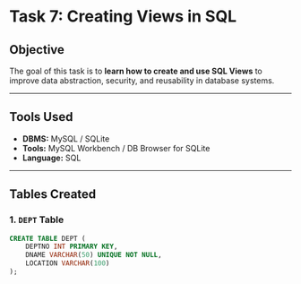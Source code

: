 # Task 7: Creating Views in SQL

##  Objective
The goal of this task is to **learn how to create and use SQL Views** to improve data abstraction, security, and reusability in database systems.

---

##  Tools Used
- **DBMS:** MySQL / SQLite
- **Tools:** MySQL Workbench / DB Browser for SQLite
- **Language:** SQL

---

##  Tables Created

### 1. `DEPT` Table
```sql
CREATE TABLE DEPT (
    DEPTNO INT PRIMARY KEY,
    DNAME VARCHAR(50) UNIQUE NOT NULL,
    LOCATION VARCHAR(100)
);
